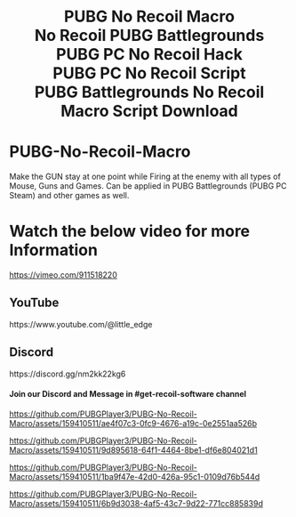 
<h1 align="center">
  <br>
  PUBG No Recoil Macro
  <br>
  No Recoil PUBG Battlegrounds
  <br>
  PUBG PC No Recoil Hack
  <br>
  PUBG PC No Recoil Script
  <br>
  PUBG Battlegrounds No Recoil Macro Script Download
</h1>

# PUBG-No-Recoil-Macro
Make the GUN stay at one point while Firing at the enemy with all types of Mouse, Guns and Games. Can be applied in PUBG Battlegrounds (PUBG PC Steam) and other games as well.

# Watch the below video for more Information
https://vimeo.com/911518220

<h2>YouTube</h2>
https://www.youtube.com/@little_edge
<br>
<h2>Discord</h2>
https://discord.gg/nm2kk22kg6
<h4>Join our Discord and Message in #get-recoil-software channel</h4>

https://github.com/PUBGPlayer3/PUBG-No-Recoil-Macro/assets/159410511/ae4f07c3-0fc9-4676-a19c-0e2551aa526b


https://github.com/PUBGPlayer3/PUBG-No-Recoil-Macro/assets/159410511/9d895618-64f1-4464-8be1-df6e804021d1


https://github.com/PUBGPlayer3/PUBG-No-Recoil-Macro/assets/159410511/1ba9f47e-42d0-426a-95c1-0109d76b544d


https://github.com/PUBGPlayer3/PUBG-No-Recoil-Macro/assets/159410511/6b9d3038-4af5-43c7-9d22-771cc885839d













